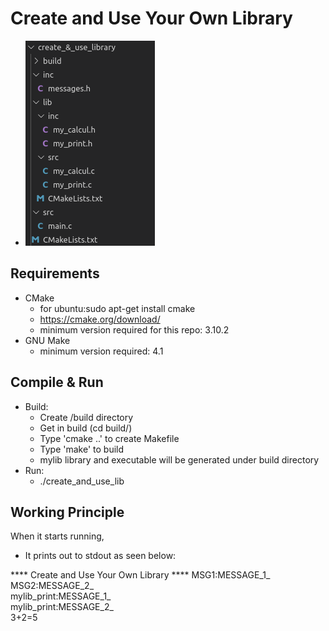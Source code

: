 # Create and Use Your Own Library
- ![Project Directory - Folders](create_and_use_lib.png)

## Requirements
- CMake
    - for ubuntu:sudo apt-get install cmake
    - https://cmake.org/download/
    - minimum version required for this repo: 3.10.2
- GNU Make
    - minimum version required: 4.1

## Compile & Run
- Build:
    - Create /build directory
    - Get in build (cd build/)
    - Type 'cmake ..' to create Makefile
    - Type 'make' to build
    - mylib library and executable will be generated under build directory
- Run:
    - ./create_and_use_lib

## Working Principle
When it starts running, 
- It prints out to stdout as seen below: <br />

**** Create and Use Your Own Library ****
MSG1:MESSAGE_1_ <br />
MSG2:MESSAGE_2_ <br />
mylib_print:MESSAGE_1_ <br />
mylib_print:MESSAGE_2_ <br />
3+2=5 <br />







